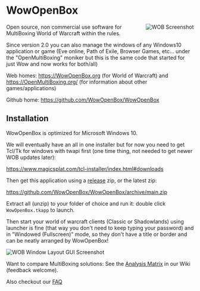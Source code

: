 # WowOpenBox
<img src="https://wowopenbox.org/sshot2_0_narrow.png" alt="WOB Screenshot" align="right">

Open source, non commercial use software for MultiBoxing World of Warcraft within the rules.

Since version 2.0 you can also manage the windows of any Windows10 application or game (Eve online, Path of Exile, Browser Games, etc... under the "OpenMultiBoxing" moniker but this is the same code that started for just Wow and now works for both/all)

Web homes: https://WowOpenBox.org (for World of Warcraft) and https://OpenMultiBoxing.org/ (for information about other games/applications)

Github home: https://github.com/WowOpenBox/WowOpenBox

## Installation

WowOpenBox is optimized for Microsoft Windows 10.

We will eventually have an all in one installer but for now you need to get Tcl/Tk for windows with twapi first (one time thing, not needed to get newer WOB updates later):

https://www.magicsplat.com/tcl-installer/index.html#downloads

Then get this application using a [release](https://github.com/WowOpenBox/WowOpenBox/releases) zip, or the latest zip:

https://github.com/WowOpenBox/WowOpenBox/archive/main.zip 

Extract all (unzip) to your folder of choice and run it: double click `WowOpenBox.tkapp` to launch.

Then start your world of warcraft clients (Classic or Shadowlands) using launcher is fine (that way you don't need to keep typing your password) and in "Windowed (Fullscreen)" mode, so they don't have a title or border and can be neatly arranged by WowOpenBox!

![WOB Window Layout GUI Screenshot](https://wowopenbox.org/sshotWindowLayout.png?src=github)

Want to compare MultiBoxing solutions: See the [Analysis Matrix](https://github.com/WowOpenBox/WowOpenBox/wiki/compare) in our Wiki (feedback welcome).

Also checkout our [FAQ](https://github.com/WowOpenBox/WowOpenBox/wiki/FAQ)
